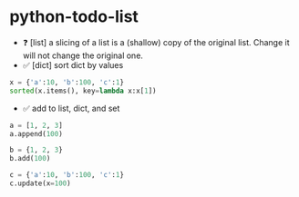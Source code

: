 # python-todo-list

* ❓ [list] a slicing of a list is a (shallow) copy of the original list. Change it will not change the original one.
* ✅ [dict] sort dict by values
```python
x = {'a':10, 'b':100, 'c':1}
sorted(x.items(), key=lambda x:x[1])
```
* ✅ add to list, dict, and set
```python
a = [1, 2, 3]
a.append(100)

b = {1, 2, 3}
b.add(100)

c = {'a':10, 'b':100, 'c':1}
c.update(x=100)
```
